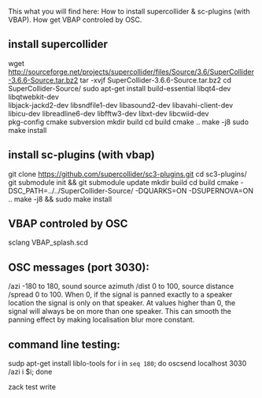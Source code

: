 This what you will find here:
How to install supercollider & sc-plugins (with VBAP).
How get VBAP controled by OSC. 

install supercollider
---------------------

wget http://sourceforge.net/projects/supercollider/files/Source/3.6/SuperCollider-3.6.6-Source.tar.bz2
tar -xvjf SuperCollider-3.6.6-Source.tar.bz2
cd SuperCollider-Source/
sudo apt-get install build-essential libqt4-dev libqtwebkit-dev \
    libjack-jackd2-dev libsndfile1-dev libasound2-dev libavahi-client-dev \
    libicu-dev libreadline6-dev libfftw3-dev libxt-dev libcwiid-dev \
    pkg-config cmake subversion
mkdir build
cd build
cmake ..
make -j8
sudo make install

install sc-plugins (with vbap)
------------------------------
git clone  https://github.com/supercollider/sc3-plugins.git
cd sc3-plugins/
git submodule init && git submodule update
mkdir build
cd build
cmake -DSC_PATH=../../SuperCollider-Source/ -DQUARKS=ON -DSUPERNOVA=ON ..
make -j8 && sudo make install


VBAP controled by OSC
---------------------
sclang VBAP_splash.scd

OSC messages (port 3030):
------------------------
/azi     -180 to 180, sound source azimuth
/dist    0 to 100, source distance
/spread  0 to 100. When 0, if the signal is panned 
         exactly to a speaker location the signal is 
         only on that speaker. At values higher than 
         0, the signal will always be on more than 
         one speaker. This can smooth the panning 
         effect by making localisation blur more 
         constant.



command line testing:
---------------------
sudp apt-get install liblo-tools
for i in `seq 180`; do oscsend localhost 3030 /azi i $i; done


zack test write